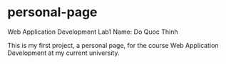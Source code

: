 # personal-page
Web Application Development Lab1
Name: Do Quoc Thinh

This is my first project, a personal page, for the course Web Application Development at my current university.

